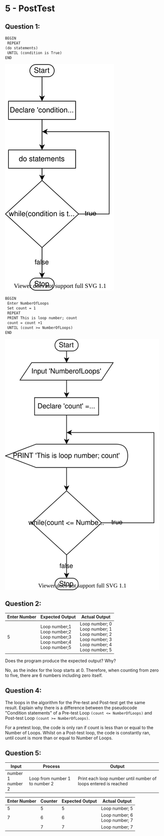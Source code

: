 # 5 - PostTest

## Question 1:

```pseudocode
BEGIN
 REPEAT
(do statements)
 UNTIL (condition is True)
END
```

![diagram1](drawio/diagram1.drawio.svg)


```pseudocode
BEGIN
 Enter NumberOfLoops
 Set count = 1
 REPEAT
 PRINT This is loop number; count
 count = count +1
 UNTIL (count >= NumberOfLoops)
END
```

![diagram2](drawio/diagram2.drawio.svg)


## Question 2:

| Enter Number | Expected Output                                              | Actual Output                                                |
| ------------ | ------------------------------------------------------------ | ------------------------------------------------------------ |
| 5            | Loop number;1 <br/>Loop number;2<br/>Loop number;3<br/>Loop number;4<br/>Loop number;5 | Loop number; 0 <br/>Loop number; 1 <br/>Loop number; 2 <br/>Loop number; 3 <br/>Loop number; 4 <br/>Loop number; 5 |

Does the program produce the expected output? Why?

No, as the index for the loop starts at 0. Therefore, when counting from zero to five, there are 6 numbers including zero itself.



## Question 4:

The loops in the algorithm for the Pre-test and Post-test get the same result. Explain why there is a difference between the pseudocode "Condition statements" of a Pre-test Loop `(count <= NumberOfLoops)` and Post-test Loop `(count >= NumberOfLoops)`.

For a pretest loop, the code is only ran if count is less than or equal to the Number of Loops. Whilst on a Post-test loop, the code is constantly ran, until count is more than or equal to Number of Loops.



## Question 5:

| Input                 | Process                        | Output                                                       |
| --------------------- | -------------------------------- | ------------------------------------------------------------ |
| number 1<br/>number 2 | Loop from number 1 to number 2 | Print each loop number until number of loops entered is reached |



| **Enter Number** | **Counter** | **Expected Output** | **Actual Output**                  |
| ---------------- | ----------- | ------------------- | ---------------------------------- |
| 5                | 5           | 5                   | Loop number; 5                     |
| 7                | 6           | 6                   | Loop number; 6 <br/>Loop number; 7 |
|                  | 7           | 7                   | Loop number; 7                     |